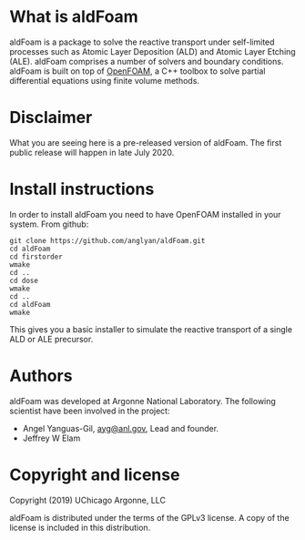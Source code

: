 # What is aldFoam

aldFoam is a package to solve the reactive transport under self-limited
processes such as Atomic Layer Deposition (ALD) and Atomic Layer Etching (ALE).
aldFoam comprises a number of solvers and boundary conditions.
aldFoam is built on top of [OpenFOAM](https://openfoam.org/), a C++ toolbox
to solve partial differential equations using finite volume methods.

# Disclaimer

What you are seeing here is a pre-released version of aldFoam. The
first public release will happen in late July 2020.

# Install instructions

In order to install aldFoam you need to have OpenFOAM installed in your
system. From github:

```shell
git clone https://github.com/anglyan/aldFoam.git
cd aldFoam
cd firstorder
wmake
cd ..
cd dose
wmake
cd ..
cd aldFoam
wmake
```

This gives you a basic installer to simulate the reactive transport
of a single ALD or ALE precursor.

# Authors

aldFoam was developed at Argonne National Laboratory. The following
scientist have been involved in the project:

  * Angel Yanguas-Gil, <ayg@anl.gov>, Lead and founder.
  * Jeffrey W Elam

# Copyright and license

Copyright (2019) UChicago Argonne, LLC

aldFoam is distributed under the terms of the GPLv3 license. A copy
of the license is included in this distribution.
